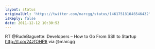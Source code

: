 ```yaml
---
layout: status
originalUrl: 'https://twitter.com/marcgg/status/146175181046546432'
isReply: false
date: 2011-12-12 10:30:53
---
```


RT @RudeBaguette: Developers – How to Go From SSII to Startup http://t.co/24zfOHP8 via @marcgg

